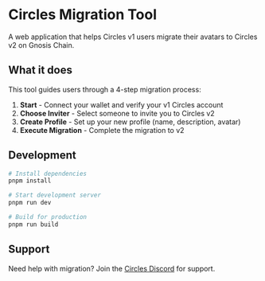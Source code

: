 # Circles Migration Tool

A web application that helps Circles v1 users migrate their avatars to Circles v2 on Gnosis Chain.

## What it does

This tool guides users through a 4-step migration process:

1. **Start** - Connect your wallet and verify your v1 Circles account
2. **Choose Inviter** - Select someone to invite you to Circles v2
3. **Create Profile** - Set up your new profile (name, description, avatar)
4. **Execute Migration** - Complete the migration to v2

## Development

```bash
# Install dependencies
pnpm install

# Start development server
pnpm run dev

# Build for production
pnpm run build
```

## Support

Need help with migration? Join the [Circles Discord](https://discord.com/invite/aboutcircles) for support.